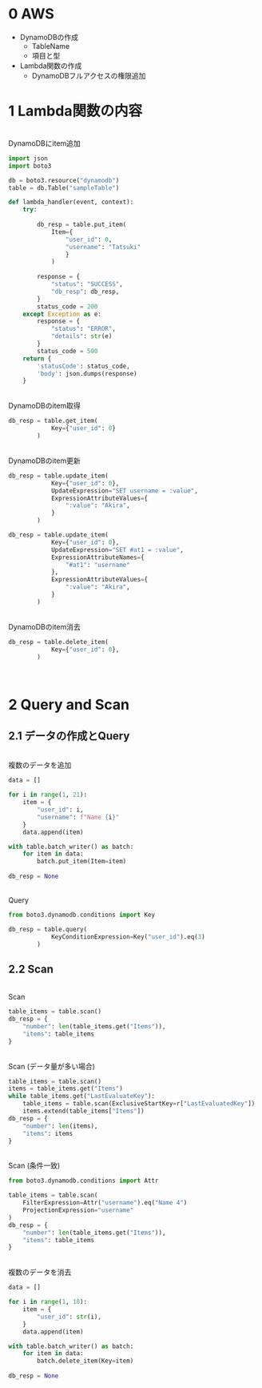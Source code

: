 # 0 AWS

* DynamoDBの作成
  * TableName
  * 項目と型
* Lambda関数の作成
  * DynamoDBフルアクセスの権限追加

# 1 Lambda関数の内容

<br>
DynamoDBにitem追加

```python
import json
import boto3

db = boto3.resource("dynamodb")
table = db.Table("sampleTable")

def lambda_handler(event, context):
    try:
        
        db_resp = table.put_item(
            Item={
                "user_id": 0,
                "username": "Tatsuki"
                }
            )
            
        response = {
            "status": "SUCCESS",
            "db_resp": db_resp,
        }
        status_code = 200
    except Exception as e:
        response = {
            "status": "ERROR",
            "details": str(e)
        }
        status_code = 500
    return {
        'statusCode': status_code,
        'body': json.dumps(response)
    }
```

<br>
DynamoDBのitem取得

```python
db_resp = table.get_item(
            Key={"user_id": 0}
        )
```

<br>
DynamoDBのitem更新

```python
db_resp = table.update_item(
            Key={"user_id": 0},
            UpdateExpression="SET username = :value",
            ExpressionAttributeValues={
                ":value": "Akira",
            }
        )
```

```python
db_resp = table.update_item(
            Key={"user_id": 0},
            UpdateExpression="SET #at1 = :value",
            ExpressionAttributeNames={
                "#at1": "username"
            },
            ExpressionAttributeValues={
                ":value": "Akira",
            }
        )
```

<br>
DynamoDBのitem消去

```python
db_resp = table.delete_item(
            Key={"user_id": 0},
        )
```

<br>

# 2 Query and Scan

## 2.1 データの作成とQuery

<br>
複数のデータを追加

```python
data = []

for i in range(1, 21):
    item = {
        "user_id": i,
        "username": f"Name {i}"
    }
    data.append(item)

with table.batch_writer() as batch:
    for item in data:
        batch.put_item(Item=item)
    
db_resp = None
```

<br>
Query

```python
from boto3.dynamodb.conditions import Key

db_resp = table.query(
            KeyConditionExpression=Key("user_id").eq(3)
        )
```

## 2.2 Scan

<br>
Scan

```python
table_items = table.scan()
db_resp = {
    "number": len(table_items.get("Items")),
    "items": table_items
}
```

<br>
Scan (データ量が多い場合)

```python
table_items = table.scan()
items = table_items.get("Items")
while table_items.get("LastEvaluateKey"):
    table_items = table.scan(ExclusiveStartKey=r["LastEvaluatedKey"])
    items.extend(table_items["Items"])
db_resp = {
    "number": len(items),
    "items": items
}
```

<br>
Scan (条件一致)

```python
from boto3.dynamodb.conditions import Attr

table_items = table.scan(
    FilterExpression=Attr("username").eq("Name 4")
    ProjectionExpression="username"
)
db_resp = {
    "number": len(table_items.get("Items")),
    "items": table_items
}
```

<br>
複数のデータを消去

```python
data = []

for i in range(1, 10):
    item = {
        "user_id": str(i),
    }
    data.append(item)

with table.batch_writer() as batch:
    for item in data:
        batch.delete_item(Key=item)
        
db_resp = None
```